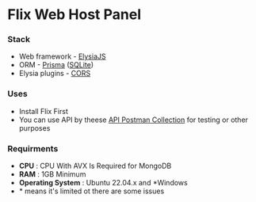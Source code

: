 # Flix Web Host Panel

### Stack
- Web framework - [ElysiaJS](https://elysiajs.com/)
- ORM - [Prisma](https://www.prisma.io/) ([SQLite](https://sqlite.org/))
- Elysia plugins - [CORS](https://elysiajs.com/plugins/cors.html)

### Uses
- Install Flix First
- You can use API by theese [API Postman Collection](https://www.postman.com/prtech-india/workspace/flix/overview) for testing or other purposes

### Requirments
- **CPU** : CPU With AVX Is Required for MongoDB
- **RAM** : 1GB Minimum
- **Operating System** : Ubuntu 22.04.x and *Windows
- \* means it's limited ot there are some issues